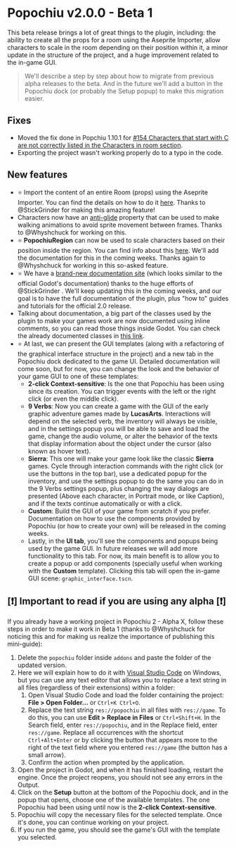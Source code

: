 # Popochiu v2.0.0 - Beta 1

This beta release brings a lot of great things to the plugin, including: the ability to create all the props for a room using the Aseprite Importer, allow characters to scale in the room depending on their position within it, a minor update in the structure of the project, and a huge improvement related to the in-game GUI.

> We'll describe a step by step about how to migrate from previous alpha releases to the beta. And in the future we'll add a button in the Popochiu dock (or probably the Setup popup) to make this migration easier.


## Fixes

- Moved the fix done in Popchiu 1.10.1 for [#154 Characters that start with C are not correctly listed in the Characters in room section](https://github.com/carenalgas/popochiu/issues/154).
- Exporting the project wasn't working properly do to a typo in the code.


## New features

- :star: Import the content of an entire Room (props) using the Aseprite Importer. You can find the details on how to do it [here](https://carenalgas.github.io/popochiu/the-editor-handbook/importers/). Thanks to @StickGrinder for making this amazing feature!
- Characters now have an [anti-glide](https://github.com/carenalgas/popochiu/issues/101) property that can be used to make walking animations to avoid sprite movement between frames. Thanks to @Whyshchuck for working on this.
- :star: **PopochiuRegion** can now be used to scale characters based on their position inside the region. You can find info about this [here](https://github.com/carenalgas/popochiu/pull/127). We'll add the documentation for this in the coming weeks. Thanks again to @Whyshchuck for working in this so-asked feature.
- :star: We have a [brand-new documentation site](https://carenalgas.github.io/popochiu/) (which looks similar to the official Godot's documentation) thanks to the huge efforts of @StickGrinder . We'll keep updating this in the coming weeks, and our goal is to have the full documentation of the plugin, plus "how to" guides and tutorials for the official 2.0 release.
- Talking about documentation, a big part of the classes used by the plugin to make your games work are now documented using inline comments, so you can read those things inside Godot. You can check the already documented classes in [this link](https://github.com/carenalgas/popochiu/issues/133).
- :star: At last, we can present the GUI templates (along with a refactoring of the graphical interface structure in the project) and a new tab in the Popochiu dock dedicated to the game UI. Detailed documentation will come soon, but for now, you can change the look and the behavior of your game GUI to one of these templates:
  - **2-click Context-sensitive**: Is the one that Popochiu has been using since its creation. You can trigger events with the left or the right click (or even the middle click).
  - **9 Verbs**: Now you can create a game with the GUI of the early graphic adventure games made by **LucasArts**. Interactions will depend on the selected verb, the inventory will always be visible, and in the settings popup you will be able to save and load the game, change the audio volume, or alter the behavior of the texts that display information about the object under the cursor (also known as hover text).
  - **Sierra**: This one will make your game look like the classic **Sierra** games. Cycle through interaction commands with the right click (or use the buttons in the top bar), use a dedicated popup for the inventory, and use the settings popup to do the same you can do in the 9 Verbs settings popup, plus changing the way dialogs are presented (Above each character, in Portrait mode, or like Caption), and if the texts continue automatically or with a click.
  - **Custom**: Build the GUI of your game from scratch if you prefer. Documentation on how to use the components provided by Popochiu (or how to create your own) will be released in the coming weeks.
  - Lastly, in the **UI tab**, you'll see the components and popups being used by the game GUI. In future releases we will add more functionality to this tab. For now, its main benefit is to allow you to create a popup or add components (specially useful when working with the **Custom** template). Clicking this tab will open the in-game GUI scene: `graphic_interface.tscn`.


## [:exclamation:] Important to read if you are using any alpha [:exclamation:]

If you already have a working project in Popochiu 2 - Alpha X, follow these steps in order to make it work in Beta 1 (thanks to @Whyshchuck for noticing this and for making us realize the importance of publishing this mini-guide):

1. Delete the `popochiu` folder inside `addons` and paste the folder of the updated version.
2. Here we will explain how to do it with [Visual Studio Code](https://code.visualstudio.com) on Windows, but you can use any text editor that allows you to replace a text string in all files (regardless of their extensions) within a folder:
   1. Open Visual Studio Code and load the folder containing the project: **File > Open Folder...** or `Ctrl+K Ctrl+O`.
   2. Replace the text string `res://popochiu` in all files with `res://game`. To do this, you can use **Edit > Replace in Files** or `Ctrl+Shift+H`. In the Search field, enter `res://popochiu`, and in the Replace field, enter `res://game`. Replace all occurrences with the shortcut `Ctrl+Alt+Enter` or by clicking the button that appears more to the right of the text field where you entered `res://game` (the button has a small arrow).
   3. Confirm the action when prompted by the application.
3. Open the project in Godot, and when it has finished loading, restart the engine. Once the project reopens, you should not see any errors in the Output.
4. Click on the **Setup** button at the bottom of the Popochiu dock, and in the popup that opens, choose one of the available templates. The one Popochiu had been using until now is the **2-click Context-sensitive**.
5. Popochiu will copy the necessary files for the selected template. Once it's done, you can continue working on your project.
6. If you run the game, you should see the game's GUI with the template you selected.
